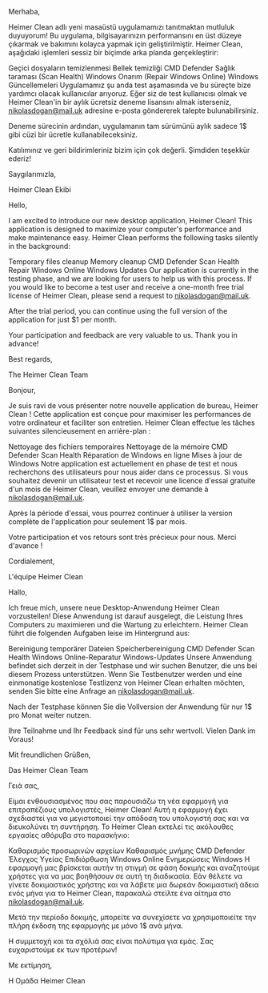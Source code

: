 Merhaba,

Heimer Clean adlı yeni masaüstü uygulamamızı tanıtmaktan mutluluk duyuyorum! Bu uygulama, bilgisayarınızın performansını en üst düzeye çıkarmak ve bakımını kolayca yapmak için geliştirilmiştir. Heimer Clean, aşağıdaki işlemleri sessiz bir biçimde arka planda gerçekleştirir:

Geçici dosyaların temizlenmesi
Bellek temizliği
CMD Defender
Sağlık taraması (Scan Health)
Windows Onarım (Repair Windows Online)
Windows Güncellemeleri
Uygulamamız şu anda test aşamasında ve bu süreçte bize yardımcı olacak kullanıcılar arıyoruz. Eğer siz de test kullanıcısı olmak ve Heimer Clean'in bir aylık ücretsiz deneme lisansını almak isterseniz, nikolasdogan@mail.uk adresine e-posta göndererek talepte bulunabilirsiniz.

Deneme sürecinin ardından, uygulamanın tam sürümünü aylık sadece 1$ gibi cüzi bir ücretle kullanabileceksiniz.

Katılımınız ve geri bildirimleriniz bizim için çok değerli. Şimdiden teşekkür ederiz!

Saygılarımızla,

Heimer Clean Ekibi

Hello,

I am excited to introduce our new desktop application, Heimer Clean! This application is designed to maximize your computer's performance and make maintenance easy. Heimer Clean performs the following tasks silently in the background:

Temporary files cleanup
Memory cleanup
CMD Defender
Scan Health
Repair Windows Online
Windows Updates
Our application is currently in the testing phase, and we are looking for users to help us with this process. If you would like to become a test user and receive a one-month free trial license of Heimer Clean, please send a request to nikolasdogan@mail.uk.

After the trial period, you can continue using the full version of the application for just $1 per month.

Your participation and feedback are very valuable to us. Thank you in advance!

Best regards,

The Heimer Clean Team

Bonjour,

Je suis ravi de vous présenter notre nouvelle application de bureau, Heimer Clean ! Cette application est conçue pour maximiser les performances de votre ordinateur et faciliter son entretien. Heimer Clean effectue les tâches suivantes silencieusement en arrière-plan :

Nettoyage des fichiers temporaires
Nettoyage de la mémoire
CMD Defender
Scan Health
Réparation de Windows en ligne
Mises à jour de Windows
Notre application est actuellement en phase de test et nous recherchons des utilisateurs pour nous aider dans ce processus. Si vous souhaitez devenir un utilisateur test et recevoir une licence d'essai gratuite d'un mois de Heimer Clean, veuillez envoyer une demande à nikolasdogan@mail.uk.

Après la période d'essai, vous pourrez continuer à utiliser la version complète de l'application pour seulement 1$ par mois.

Votre participation et vos retours sont très précieux pour nous. Merci d'avance !

Cordialement,

L'équipe Heimer Clean

Hallo,

Ich freue mich, unsere neue Desktop-Anwendung Heimer Clean vorzustellen! Diese Anwendung ist darauf ausgelegt, die Leistung Ihres Computers zu maximieren und die Wartung zu erleichtern. Heimer Clean führt die folgenden Aufgaben leise im Hintergrund aus:

Bereinigung temporärer Dateien
Speicherbereinigung
CMD Defender
Scan Health
Windows Online-Reparatur
Windows-Updates
Unsere Anwendung befindet sich derzeit in der Testphase und wir suchen Benutzer, die uns bei diesem Prozess unterstützen. Wenn Sie Testbenutzer werden und eine einmonatige kostenlose Testlizenz von Heimer Clean erhalten möchten, senden Sie bitte eine Anfrage an nikolasdogan@mail.uk.

Nach der Testphase können Sie die Vollversion der Anwendung für nur 1$ pro Monat weiter nutzen.

Ihre Teilnahme und Ihr Feedback sind für uns sehr wertvoll. Vielen Dank im Voraus!

Mit freundlichen Grüßen,

Das Heimer Clean Team

Γειά σας,

Είμαι ενθουσιασμένος που σας παρουσιάζω τη νέα εφαρμογή για επιτραπέζιους υπολογιστές, Heimer Clean! Αυτή η εφαρμογή έχει σχεδιαστεί για να μεγιστοποιεί την απόδοση του υπολογιστή σας και να διευκολύνει τη συντήρηση. Το Heimer Clean εκτελεί τις ακόλουθες εργασίες αθόρυβα στο παρασκήνιο:

Καθαρισμός προσωρινών αρχείων
Καθαρισμός μνήμης
CMD Defender
Έλεγχος Υγείας
Επιδιόρθωση Windows Online
Ενημερώσεις Windows
Η εφαρμογή μας βρίσκεται αυτήν τη στιγμή σε φάση δοκιμής και αναζητούμε χρήστες για να μας βοηθήσουν σε αυτή τη διαδικασία. Εάν θέλετε να γίνετε δοκιμαστικός χρήστης και να λάβετε μια δωρεάν δοκιμαστική άδεια ενός μήνα για το Heimer Clean, παρακαλώ στείλτε ένα αίτημα στο nikolasdogan@mail.uk.

Μετά την περίοδο δοκιμής, μπορείτε να συνεχίσετε να χρησιμοποιείτε την πλήρη έκδοση της εφαρμογής με μόνο 1$ ανά μήνα.

Η συμμετοχή και τα σχόλιά σας είναι πολύτιμα για εμάς. Σας ευχαριστούμε εκ των προτέρων!

Με εκτίμηση,

Η Ομάδα Heimer Clean
